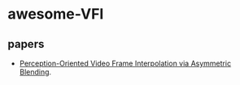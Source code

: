# awesome-VFI
## papers
- [Perception-Oriented Video Frame Interpolation via Asymmetric Blending](https://github.com/mulns/PerVFI).
